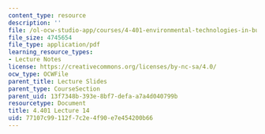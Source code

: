 ```yaml
---
content_type: resource
description: ''
file: /ol-ocw-studio-app/courses/4-401-environmental-technologies-in-buildings-fall-2018/77107c99112f7c2e4f90e7e454200b66_MIT4_401F18_lec14.pdf
file_size: 4745654
file_type: application/pdf
learning_resource_types:
- Lecture Notes
license: https://creativecommons.org/licenses/by-nc-sa/4.0/
ocw_type: OCWFile
parent_title: Lecture Slides
parent_type: CourseSection
parent_uid: 13f7348b-393e-8bf7-defa-a7a4d040799b
resourcetype: Document
title: 4.401 Lecture 14
uid: 77107c99-112f-7c2e-4f90-e7e454200b66
---
```

